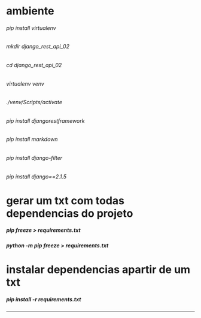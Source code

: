 # ambiente
###### pip install virtualenv

###### mkdir django_rest_api_02
###### cd django_rest_api_02
###### virtualenv venv
###### ./venv/Scripts/activate

###### pip install djangorestframework
###### pip install markdown
###### pip install django-filter

###### pip install django==2.1.5

# gerar um txt com todas dependencias do projeto
##### pip freeze > requirements.txt
##### python -m pip freeze > requirements.txt

# instalar dependencias apartir de um txt
##### pip install -r requirements.txt

---